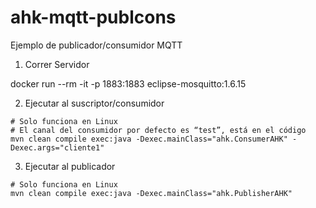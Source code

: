 # ahk-mqtt-publcons
Ejemplo de publicador/consumidor MQTT


1) Correr Servidor

docker run --rm -it -p 1883:1883 eclipse-mosquitto:1.6.15

2)   Ejecutar al suscriptor/consumidor

```
# Solo funciona en Linux
# El canal del consumidor por defecto es “test”, está en el código
mvn clean compile exec:java -Dexec.mainClass="ahk.ConsumerAHK" -Dexec.args="cliente1"
```

3) Ejecutar al publicador
```
# Solo funciona en Linux
mvn clean compile exec:java -Dexec.mainClass="ahk.PublisherAHK"
```